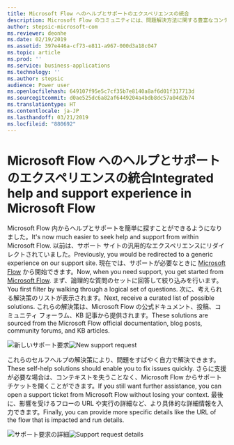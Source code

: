 ```yaml
---
title: Microsoft Flow へのヘルプとサポートのエクスペリエンスの統合
description: Microsoft Flow のコミュニティには、問題解決方法に関する豊富なコンテンツがあります。 この新しいサポート エクスペリエンスにより、サポート チケットをオープンすることなく、その場でソリューションを簡単に検索できるようになります。
author: stepsic-microsoft-com
ms.reviewer: deonhe
ms.date: 02/19/2019
ms.assetid: 397e446a-cf73-e811-a967-000d3a18c047
ms.topic: article
ms.prod: ''
ms.service: business-applications
ms.technology: ''
ms.author: stepsic
audience: Power user
ms.openlocfilehash: 649107f95e5c7cf35b7e8140a8af6d01f317713d
ms.sourcegitcommit: d0ae525dc6a82af6449204a4bdb8dc57a04d2b74
ms.translationtype: HT
ms.contentlocale: ja-JP
ms.lasthandoff: 03/21/2019
ms.locfileid: "880692"
---
```

# <a name="integrated-help-and-support-experience-in-microsoft-flow"></a><span data-ttu-id="2d2ff-104">Microsoft Flow へのヘルプとサポートのエクスペリエンスの統合</span><span class="sxs-lookup"><span data-stu-id="2d2ff-104">Integrated help and support experience in Microsoft Flow</span></span>




<span data-ttu-id="2d2ff-105">Microsoft Flow 内からヘルプとサポートを簡単に探すことができるようになりました。</span><span class="sxs-lookup"><span data-stu-id="2d2ff-105">It's now much easier to seek help and support from within Microsoft Flow.</span></span> <span data-ttu-id="2d2ff-106">以前は、サポート サイトの汎用的なエクスペリエンスにリダイレクトされていました。</span><span class="sxs-lookup"><span data-stu-id="2d2ff-106">Previously, you would be redirected to a generic experience on our support site.</span></span> <span data-ttu-id="2d2ff-107">現在では、サポートが必要なときに [Microsoft Flow](https://flow.microsoft.com/support/) から開始できます。</span><span class="sxs-lookup"><span data-stu-id="2d2ff-107">Now, when you need support, you get started from [Microsoft Flow](https://flow.microsoft.com/support/).</span></span> <span data-ttu-id="2d2ff-108">まず、論理的な質問のセットに回答して絞り込みを行います。</span><span class="sxs-lookup"><span data-stu-id="2d2ff-108">You first filter by walking through a logical set of questions.</span></span> <span data-ttu-id="2d2ff-109">次に、考えられる解決策のリストが表示されます。</span><span class="sxs-lookup"><span data-stu-id="2d2ff-109">Next, receive a curated list of possible solutions.</span></span> <span data-ttu-id="2d2ff-110">これらの解決策は、Microsoft Flow の公式ドキュメント、投稿、コミュニティ フォーラム、KB 記事から提供されます。</span><span class="sxs-lookup"><span data-stu-id="2d2ff-110">These solutions are sourced from the Microsoft Flow official documentation, blog posts, community forums, and KB articles.</span></span>

<span data-ttu-id="2d2ff-111">![新しいサポート要求](media/new-support-request-1.png "新しいサポート要求")</span><span class="sxs-lookup"><span data-stu-id="2d2ff-111">![New support request](media/new-support-request-1.png "New support request")</span></span>

<span data-ttu-id="2d2ff-112">これらのセルフヘルプの解決策により、問題をすばやく自力で解決できます。</span><span class="sxs-lookup"><span data-stu-id="2d2ff-112">These self-help solutions should enable you to fix issues quickly.</span></span> <span data-ttu-id="2d2ff-113">さらに支援が必要な場合は、コンテキストを失うことなく、Microsoft Flow からサポート チケットを開くことができます。</span><span class="sxs-lookup"><span data-stu-id="2d2ff-113">If you still want further assistance, you can open a support ticket from Microsoft Flow without losing your context.</span></span> <span data-ttu-id="2d2ff-114">最後に、影響を受けるフローの URL や実行の詳細など、より具体的な詳細情報を入力できます。</span><span class="sxs-lookup"><span data-stu-id="2d2ff-114">Finally, you can provide more specific details like the URL of the flow that is impacted and run details.</span></span>

<span data-ttu-id="2d2ff-115">![サポート要求の詳細](media/new-support-request-2.png "サポート要求の詳細")</span><span class="sxs-lookup"><span data-stu-id="2d2ff-115">![Support request details](media/new-support-request-2.png "Support request details")</span></span>